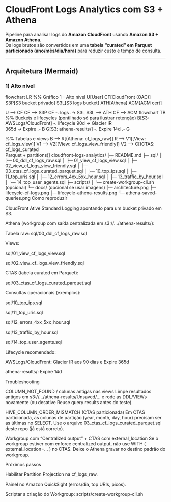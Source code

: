 # CloudFront Logs Analytics com S3 + Athena

Pipeline para analisar logs do **Amazon CloudFront** usando **Amazon S3 + Amazon Athena**.  
Os logs brutos são convertidos em uma **tabela “curated” em Parquet particionado (ano/mês/dia/hora)** para reduzir custo e tempo de consulta.

---

## Arquitetura (Mermaid)

### 1) Alto nível

flowchart LR
  %% Gráfico 1 - Alto nível
  U[User]
  CF[CloudFront (OAC)]
  S3P[S3 bucket privado]
  S3L[S3 logs bucket]
  ATH[Athena]
  ACM[ACM cert]

  U --> CF
  CF --> S3P
  CF -. logs .-> S3L
  S3L --> ATH
  CF --> ACM
flowchart TB
  %% Buckets e lifecycles (pontilhado só para ilustrar retenção)
  B[S3: AWSLogs/CloudFront] -. lifecycle 90d → Glacier IR<br/>365d → Expire .- B
  G[S3: athena-results/]   -. Expire 14d .- G

  %% Tabelas e views
  B --> R[(Athena: cf_logs_raw)]
  R --> V1[[View: cf_logs_view]]
  V1 --> V2[[View: cf_logs_view_friendly]]
  V2 --> C[(CTAS: cf_logs_curated<br/>Parquet + partitions)]
cloudfront-logs-analytics/
├─ README.md
├─ sql/
│  ├─ 00_ddl_cf_logs_raw.sql
│  ├─ 01_view_cf_logs_view.sql
│  ├─ 02_view_cf_logs_view_friendly.sql
│  ├─ 03_ctas_cf_logs_curated_parquet.sql
│  ├─ 10_top_ips.sql
│  ├─ 11_top_uris.sql
│  ├─ 12_errors_4xx_5xx_hour.sql
│  ├─ 13_traffic_by_hour.sql
│  └─ 14_top_user_agents.sql
├─ scripts/
│  └─ create-workgroup-cli.sh  (opcional)
└─ docs/  (opcional se usar imagens)
   ├─ architecture.png
   ├─ lifecycle-cf-logs.png
   ├─ lifecycle-athena-results.png
   └─ athena-saved-queries.png
Como reproduzir

CloudFront
Ative Standard Logging apontando para um bucket privado em S3.

Athena (workgroup com saída centralizada em s3://…/athena-results/):

Tabela raw: sql/00_ddl_cf_logs_raw.sql

Views:

sql/01_view_cf_logs_view.sql

sql/02_view_cf_logs_view_friendly.sql

CTAS (tabela curated em Parquet):

sql/03_ctas_cf_logs_curated_parquet.sql

Consultas operacionais (exemplos):

sql/10_top_ips.sql

sql/11_top_uris.sql

sql/12_errors_4xx_5xx_hour.sql

sql/13_traffic_by_hour.sql

sql/14_top_user_agents.sql

Lifecycle recomendado:

AWSLogs/CloudFront: Glacier IR aos 90 dias e Expire 365d

athena-results/: Expire 14d

Troubleshooting

COLUMN_NOT_FOUND / colunas antigas nas views
Limpe resultados antigos em s3://…/athena-results/Unsaved/… e rode as DDL/VIEWs novamente
(ou desative Reuse query results antes do teste).

HIVE_COLUMN_ORDER_MISMATCH (CTAS particionada)
Em CTAS particionada, as colunas de partição (year, month, day, hour) precisam ser as últimas no SELECT.
Use o arquivo 03_ctas_cf_logs_curated_parquet.sql
 deste repo (já está correto).

Workgroup com “Centralized output” + CTAS com external_location
Se o workgroup estiver com enforce centralized output, não use WITH ( external_location=… ) no CTAS.
Deixe o Athena gravar no destino padrão do workgroup.

Próximos passos

Habilitar Partition Projection na cf_logs_raw.

Painel no Amazon QuickSight (erros/dia, top URIs, picos).

Scriptar a criação do Workgroup: scripts/create-workgroup-cli.sh
